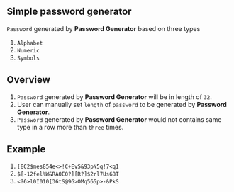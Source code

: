 Simple password generator
--
`Password` generated by **Password Generator** based on three types
1. `Alphabet`
2. `Numeric`
3. `Symbols`

Overview
--
1. `Password` generated by **Password Generator** will be in length of `32`.
2. User can manually set `length` of `password` to be generated by **Password Generator**.
3. `Password` generated by **Password Generator** would not contains same type in a row more than `three` times.

Example
--
1. `[8C2$mes854e<>!C+EvS&93pN5q!7<q1`
2. `$[-12fel%W&RA0E0?][R?]$2rl7Us68T`
3. `<?6>l0I010[36tS@9G>OMq565p>-&PkS`
